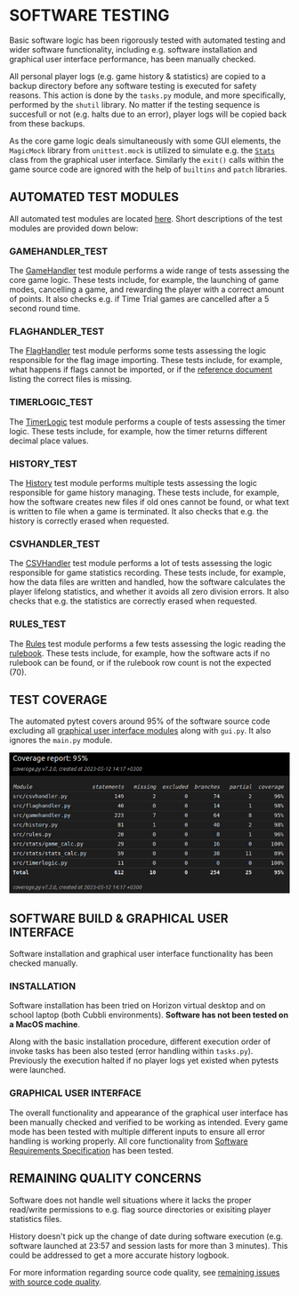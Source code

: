 # SOFTWARE TESTING

Basic software logic has been rigorously tested with automated testing and wider software functionality, including e.g. software installation and graphical user interface performance, has been manually checked.

All personal player logs (e.g. game history & statistics) are copied to a backup directory before any software testing is executed for safety reasons. This action is done by the `tasks.py` module, and more specifically, performed by the `shutil` library. No matter if the testing sequence is succesfull or not (e.g. halts due to an error), player logs will be copied back from these backups.

As the core game logic deals simultaneously with some GUI elements, the `MagicMock` library from `unittest.mock` is utilized to simulate e.g. the [`Stats`](../flaggame/src/gui_elements/gui_stats.py) class from the graphical user interface. Similarly the `exit()` calls within the game source code are ignored with the help of `builtins` and `patch` libraries.

## AUTOMATED TEST MODULES

All automated test modules are located [here](../flaggame/src/tests/). Short descriptions of the test modules are provided down below:

### GAMEHANDLER_TEST

The [GameHandler](../flaggame/src/tests/a_gamehandler_test.py) test module performs a wide range of tests assessing the core game logic. These tests include, for example, the launching of game modes, cancelling a game, and rewarding the player with a correct amount of points. It also checks e.g. if Time Trial games are cancelled after a 5 second round time.

### FLAGHANDLER_TEST

The [FlagHandler](../flaggame/src/tests/b_flaghandler_test.py) test module performs some tests assessing the logic responsible for the flag image importing. These tests include, for example, what happens if flags cannot be imported, or if the [reference document](../flaggame/src/logs/correctflags.txt) listing the correct files is missing.

### TIMERLOGIC_TEST

The [TimerLogic](../flaggame/src/tests/c_timerlogic_test.py) test module performs a couple of tests assessing the timer logic. These tests include, for example, how the timer returns different decimal place values.

### HISTORY_TEST

The [History](../flaggame/src/tests/d_history_test.py) test module performs multiple tests assessing the logic responsible for game history managing. These tests include, for example, how the software creates new files if old ones cannot be found, or what text is written to file when a game is terminated. It also checks that e.g. the history is correctly erased when requested.

### CSVHANDLER_TEST

The [CSVHandler](../flaggame/src/tests/e_csvhandler_test.py) test module performs a lot of tests assessing the logic responsible for game statistics recording. These tests include, for example, how the data files are written and handled, how the software calculates the player lifelong statistics, and whether it avoids all zero division errors. It also checks that e.g. the statistics are correctly erased when requested.

### RULES_TEST

The [Rules](../flaggame/src/tests/f_rules_test.py) test module performs a few tests assessing the logic reading the [rulebook](../flaggame/src/logs/gamerules.txt). These tests include, for example, how the software acts if no rulebook can be found, or if the rulebook row count is not the expected (70).

## TEST COVERAGE

The automated pytest covers around 95% of the software source code excluding all [graphical user interface modules](../flaggame/src/gui_elements/) along with `gui.py`. It also ignores the `main.py` module.

<img src="./images/coverage_report.png">

## SOFTWARE BUILD & GRAPHICAL USER INTERFACE

Software installation and graphical user interface functionality has been checked manually.

### INSTALLATION

Software installation has been tried on Horizon virtual desktop and on school laptop (both Cubbli environments). **Software has not been tested on a MacOS machine**.

Along with the basic installation procedure, different execution order of invoke tasks has been also tested (error handling within `tasks.py`). Previously the execution halted if no player logs yet existed when pytests were launched.

### GRAPHICAL USER INTERFACE

The overall functionality and appearance of the graphical user interface has been manually checked and verified to be working as intended. Every game mode has been tested with multiple different inputs to ensure all error handling is working properly.  All core functionality from [Software Requirements Specification](requirements_specification.md) has been tested.

## REMAINING QUALITY CONCERNS

Software does not handle well situations where it lacks the proper read/write permissions to e.g. flag source directories or exisiting player statistics files.

History doesn't pick up the change of date during software execution (e.g. software launched at 23:57 and session lasts for more than 3 minutes). This could be addressed to get a more accurate history logbook.

For more information regarding source code quality, see [remaining issues with source code quality](./architecture.md#remaining-issues-with-source-code-quality--software-logic).
